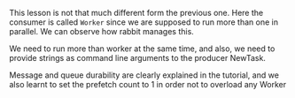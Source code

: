 This lesson is not that much different form the previous one. Here the consumer is called
`Worker` since we are supposed to run more than one in parallel. We can observe how rabbit manages this.

We need to run more than worker at the same time, and also, we need to provide strings as command line arguments to the 
producer NewTask.

Message and queue durability are clearly explained in the tutorial, and we also learnt to set the prefetch count to 1 in order 
not to overload any Worker